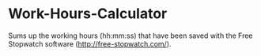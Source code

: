 # Work-Hours-Calculator
Sums up the working hours (hh:mm:ss) that have been saved with the Free Stopwatch software (http://free-stopwatch.com/).
